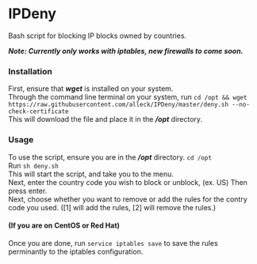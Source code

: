 # IPDeny
Bash script for blocking IP blocks owned by countries.

***Note: Currently only works with iptables, new firewalls to come soon.***

### Installation
First, ensure that ***wget*** is installed on your system.<br />
Through the command line terminal on your system, run `cd /opt && wget https://raw.githubusercontent.com/alleck/IPDeny/master/deny.sh --no-check-certificate`<br />
This will download the file and place it in the ***/opt*** directory.<br />

### Usage
To use the script, ensure you are in the ***/opt*** directory. `cd /opt`<br />
Run `sh deny.sh`<br />
This will start the script, and take you to the menu.<br />
Next, enter the country code you wish to block or unblock, (ex. US) Then press enter.<br />
Next, choose whether you want to remove or add the rules for the contry code you used. ([1] will add the rules, [2] will remove the rules.)<br />

#### (If you are on CentOS or Red Hat)
Once you are done, run `service iptables save` to save the rules perminantly to the iptables configuration. 
